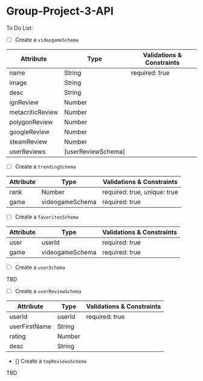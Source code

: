 # Group-Project-3-API

To Do List:

- [ ] Create a `videogameSchema`

| Attribute        | Type               | Validations & Constraints |
| ---------------- | ------------------ | ------------------------- |
| name             | String             | required: true            |
| image            | String             |                           |
| desc             | String             |                           |
| ignReview        | Number             |                           |
| metacriticReview | Number             |                           |
| polygonReview    | Number             |                           |
| googleReview     | Number             |                           |
| steamReview      | Number             |                           |
| userReviews      | [userReviewSchema] |                           |

- [ ] Create a `trendingSchema`

| Attribute | Type            | Validations & Constraints    |
| --------- | --------------- | ---------------------------- |
| rank      | Number          | required: true, unique: true |
| game      | videogameSchema | required: true               |

- [ ] Create a `favoritesSchema`

| Attribute | Type            | Validations & Constraints |
| --------- | --------------- | ------------------------- |
| user      | userId          | required: true            |
| game      | videogameSchema | required: true            |

- [ ] Create a `userSchema`

TBD

- [ ] Create a `userReviewSchema`

| Attribute     | Type   | Validations & Constraints |
| ------------- | ------ | ------------------------- |
| userId        | userId | required: true            |
| userFirstName | String |                           |
| rating        | Number |                           |
| desc          | String |                           |

- [] Create a `topReviewsSchema`

TBD
